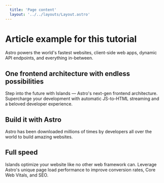 ```yaml
---
  title: 'Page content'
  layout: '../../layouts/Layout.astro'
---
```


# Article example for this tutorial

Astro powers the world's fastest websites, client-side web apps, dynamic API endpoints, and everything in-between.

## One frontend architecture with endless possibilities

Step into the future with Islands — Astro's next-gen frontend architecture. Supercharge your development with automatic JS-to-HTML streaming and a beloved developer experience.

## Build it with Astro
Astro has been downloaded millions of times by developers all over the world to build amazing websites.

## Full speed
Islands optimize your website like no other web framework can. Leverage Astro's unique page load performance to improve conversion rates, Core Web Vitals, and SEO.